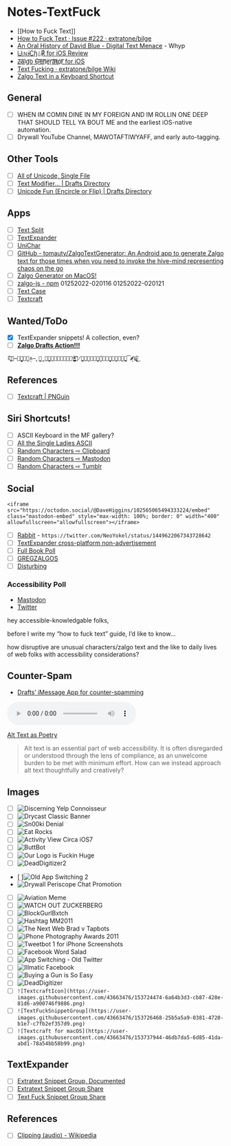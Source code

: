 # Notes-TextFuck
- [[How to Fuck Text]]
- [How to Fuck Text · Issue #222 · extratone/bilge](https://github.com/extratone/bilge/issues/222)
- [An Oral History of David Blue - Digital Text Menace](https://whyp.it/t/an-oral-history-of-david-blue-digitext-menace-e3yX9) - Whyp
- [⨃🄝ɨ∁ɧ⍙℟ for iOS Review](https://bilge.world/unichar-for-ios-app-review)
- [Z̴͏a͞l͟g͝o͏ ̕G͟͝e͞n͞҉è̛ŗ͡a͝͞t̴o҉r͞ for iOS](https://bilge.world/zalgo-generator-ios-app-review)
- [Text Fucking · extratone/bilge Wiki](https://github.com/extratone/bilge/wiki/Text-Fucking)
- [Zalgo Text in a Keyboard Shortcut](https://bilge.world/drafts-zalgo-action)

## General
- [ ] WHEN IM COMIN DINE IN MY FOREIGN AND IM ROLLIN ONE DEEP THAT SHOULD TELL YA BOUT ME and the earliest iOS-native automation. 
- [ ] Drywall YouTube Channel, MAWOTAFTIWYAFF, and early auto-tagging.

## Other Tools
- [ ] [All of Unicode, Single File](https://davidblue.wtf/tools/unicode.pdf)
- [ ] [Text Modifier… | Drafts Directory](https://actions.getdrafts.com/a/1Bg)
- [ ] [Unicode Fun (Encircle or Flip) | Drafts Directory](https://actions.getdrafts.com/a/1T2)

## Apps

- [ ] [Text Split](https://apps.apple.com/us/app/text-split/id1547206241)
- [ ] [TextExpander](https://apps.apple.com/us/app/textexpander-keyboard/id1075927186)
- [ ] [UniChar](https://apps.apple.com/us/app/unichar-unicode-keyboard/id880811847)
- [ ] [GitHub - tomauty/ZalgoTextGenerator: An Android app to generate Zalgo text for those times when you need to invoke the hive-mind representing chaos on the go](https://github.com/tomauty/ZalgoTextGenerator)
- [ ] [Zalgo Generator on MacOS!](https://apps.apple.com/us/app/zalgo-generator/id1304137527)
- [ ] [zalgo-js - npm](https://www.npmjs.com/package/zalgo-js) 01252022-020116
01252022-020121
- [ ] [Text Case](https://tools.applemediaservices.com/app/1407730596)
- [ ] [Textcraft](https://apps.apple.com/us/app/textcraft/id1546719359)

## Wanted/ToDo
- [x] TextExpander snippets! A collection, even?
- [ ] [**Zalgo Drafts Action!!!**](https://twitter.com/NeoYokel/status/1492591057950892040)

```
⠯̀҉͎̝͈̤̯͍⒎̶͏҉̙̪̭̭̙̗̖̫̟͈͍̗͉̙∧̶̢̞̯͚̪̲̱͍̬̞̭͉̤͍͉͓͟͠͝ͅº̶̷̛̛̰̥̣̥͉̥̱̖̝̟̫̻ͅʲ̵̢͓̪̬̟̦̥̱̪͙̀͠䷹̸̨̫̭͎̹͍̖͖͙͙̼̫͎̙́͠䷹͏͠͏̙̪̹̗͎̱͖̭̩͍͔̙͍̼̹̯̭̭͞͡∝̷̸̸̩̥͍̻⊑̶̧̬̥͈̠̜͍̟̤̤̞̀̕͜
```


## References
- [ ] [Textcraft | PNGuin](https://www.pnguin.app/textcraft)

## Siri Shortcuts!
- [ ] ASCII Keyboard in the MF gallery?
- [ ] [All the Single Ladies ASCII](https://www.icloud.com/shortcuts/51392bf23f104b93baf72000955ed334)
- [ ] [Random Characters ⇨ Clipboard](https://www.icloud.com/shortcuts/ed9216202df4481d9ae001b0531384c2)
- [ ] [Random Characters ⇨ Mastodon](https://www.icloud.com/shortcuts/af64b43604334d21ad5a6668471b828f)
- [ ] [Random Characters ⇨ Tumblr](https://www.icloud.com/shortcuts/399a857145e34d8b94b994fa3f9ca300)

## Social
```
<iframe src="https://octodon.social/@DaveHiggins/102565065494333224/embed" class="mastodon-embed" style="max-width: 100%; border: 0" width="400" allowfullscreen="allowfullscreen"></iframe>
```

- [ ] [Rabbit](https://twitter.com/NeoYokel/status/1449622067343728642) - `https://twitter.com/NeoYokel/status/1449622067343728642`
- [ ] [TextExpander cross-platform non-advertisement](https://twitter.com/NeoYokel/status/1492588288624017408)
- [ ] [Full Book Poll](https://twitter.com/NeoYokel/status/1492589668843634692)
- [ ] [GREGZALGOS](https://twitter.com/draftsapp/status/1492645727729766400)
- [ ] [Disturbing](https://twitter.com/NeoYokel/status/1492783081593483266)

### Accessibility Poll
- [Mastodon](https://mastodon.social/@DavidBlue/107589034582138302)
- [Twitter](https://twitter.com/NeoYokel/status/1479932149256146945)

hey accessible-knowledgable folks,

before I write my “how to fuck text” guide, I’d like to know…

how disruptive are unusual characters/zalgo text and the like to daily lives of web folks with accessibility considerations?


## Counter-Spam
- [Drafts’ iMessage App for counter-spamming](https://t.me/extratone/9629)

<audio controls>
  <source src="https://alt-text-as-poetry.net/assets/2-Context-v2.mp3">
</audio>

[Alt Text as Poetry](https://alt-text-as-poetry.net/?utm_source=Daily&utm_campaign=3c4988c1e2-tcidaily&utm_medium=email&utm_term=0_3742c429c9-3c4988c1e2-179508230)

> Alt text is an essential part of web accessibility.
> It is often disregarded or understood through the lens of compliance, as an unwelcome burden to be met with minimum effort.
> How can we instead approach alt text thoughtfully and creatively?

## Images
- [ ] ![Discerning Yelp Connoisseur ](https://i.snap.as/K2E9UV7S.png)
- [ ] ![Drycast Classic Banner](https://i.snap.as/Vy46eZzP.png)
- [ ] ![Sn00ki Denial](https://i.snap.as/gYZ9piaG.png)
- [ ] ![Eat Rocks](https://i.snap.as/R2Yg7CcX.jpeg)
- [ ] ![Activity View Circa iOS7](https://i.snap.as/RZD3eKn3.png)
- [ ] ![ButtBot](https://i.snap.as/uDIsssMI.png)
- [ ] ![Our Logo is Fuckin Huge](https://i.snap.as/ccLFQrUy.jpeg)
- [ ] ![DeadDigitizer2](https://i.snap.as/GIC9TVzE.png)
- [ ]![Old App Switching 2](https://i.snap.as/TV4k4bJB.png)
- ![Drywall Periscope Chat Promotion](https://i.snap.as/ORaFin1O.png)
- [ ] ![Aviation Meme](https://i.snap.as/gPrp17Bx.png)
- [ ] ![WATCH OUT ZUCKERBERG](https://i.snap.as/8H9ok3F2.png)
- [ ] ![BlockGurlBxtch](https://i.snap.as/ziKiAFLI.jpeg)
- [ ] ![Hashtag MM2011](https://i.snap.as/m8ZQobNw.png)
- [ ] ![The Next Web Brad v Tapbots](https://i.snap.as/1p1Te0W1.jpeg)
- [ ] ![iPhone Photography Awards 2011](https://i.snap.as/fsvI2SE7.jpeg)
- [ ] ![Tweetbot 1 for iPhone Screenshots](https://i.snap.as/xTiFR73e.jpeg)
- [ ] ![Facebook Word Salad](https://i.snap.as/tmpGfz5P.png)
- [ ] ![App Switching - Old Twitter](https://i.snap.as/gc58FHe1.png)
- [ ] ![Illmatic Facebook](https://i.snap.as/xPRB157k.jpeg)
- [ ] ![Buying a Gun is So Easy](https://i.snap.as/Ood9xT32.png)
- [ ] ![DeadDigitizer](https://i.snap.as/HIvLIU9A.png)
- [ ] `![TextcraftIcon](https://user-images.githubusercontent.com/43663476/153724474-6a64b3d3-cb87-428e-81d6-a900746f9886.png)`
- [ ] `![TextFuckSnippetGroup](https://user-images.githubusercontent.com/43663476/153726468-25b5a5a9-0381-4720-b1e7-c7fb2ef357d9.png)`
- [ ] `![Textcraft for macOS](https://user-images.githubusercontent.com/43663476/153737944-46db7da5-6d85-41da-abd1-78a54bb58b99.png)`

## TextExpander
- [ ] [Extratext Snippet Group, Documented](https://davidblue.wtf/extratext/)
- [ ] [Extratext Snippet Group Share](https://app.textexpander.com/public/14093096578d4f40eeea15649f5cefbb)
- [ ] [Text Fuck Snippet Group Share](https://app.textexpander.com/public/12c50fb2360617d3cc66d757cf26383b)

## References
- [ ] [Clipping (audio) - Wikipedia](https://en.m.wikipedia.org/wiki/Clipping_(audio))